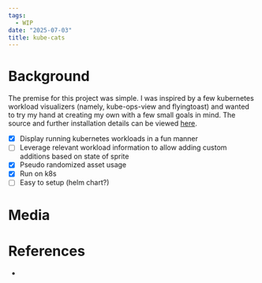 ```yaml
---
tags:
  - WIP
date: "2025-07-03"
title: kube-cats
---
```


# Background

The premise for this project was simple. I was inspired by a few kubernetes workload visualizers (namely, kube-ops-view and flyingtoast) and wanted to try my hand at creating my own with a few small goals in mind. The source and further installation details can be viewed [here](https://github.com/j6nca/kube-cats).

- [x] Display running kubernetes workloads in a fun manner
- [ ] Leverage relevant workload information to allow adding custom additions based on state of sprite
- [x] Pseudo randomized asset usage
- [x] Run on k8s
- [ ] Easy to setup (helm chart?)

# Media

# References

- 
